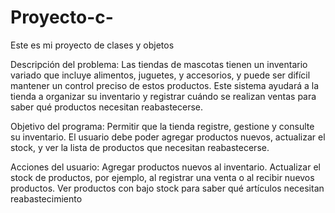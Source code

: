 # Proyecto-c-
Este es mi proyecto de clases y objetos

Descripción del problema: Las tiendas de mascotas tienen un inventario variado que incluye alimentos, juguetes, y accesorios, y puede ser difícil mantener un control preciso de estos productos. Este sistema ayudará a la tienda a organizar su inventario y registrar cuándo se realizan ventas para saber qué productos necesitan reabastecerse.

Objetivo del programa: Permitir que la tienda registre, gestione y consulte su inventario. El usuario debe poder agregar productos nuevos, actualizar el stock, y ver la lista de productos que necesitan reabastecerse.

Acciones del usuario:
Agregar productos nuevos al inventario.
Actualizar el stock de productos, por ejemplo, al registrar una venta o al recibir nuevos productos.
Ver productos con bajo stock para saber qué artículos necesitan reabastecimiento

